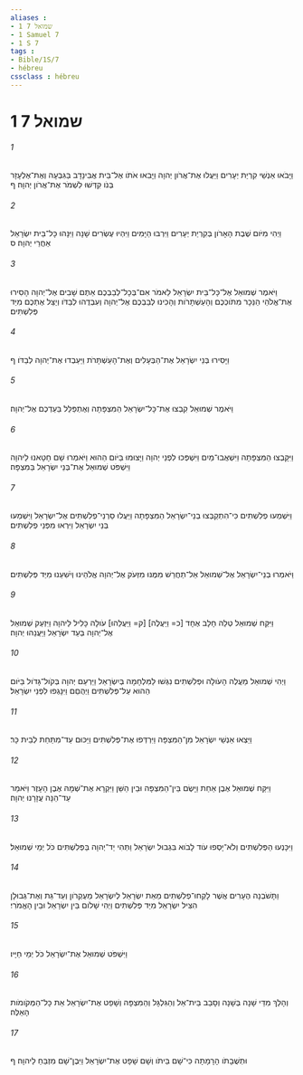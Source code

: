 ```yaml
---
aliases : 
- 1 שמואל 7
- 1 Samuel 7
- 1 S 7
tags : 
- Bible/1S/7
- hébreu
cssclass : hébreu
---
```


# 1 שמואל 7

###### 1
וַיָּבֹאוּ אַנְשֵׁי קִרְיַת יְעָרִים וַיַּעֲלוּ אֶת־אֲרֹון יְהוָה וַיָּבִאוּ אֹתֹו אֶל־בֵּית אֲבִינָדָב בַּגִּבְעָה וְאֶת־אֶלְעָזָר בְּנֹו קִדְּשׁוּ לִשְׁמֹר אֶת־אֲרֹון יְהוָה׃ ף
###### 2
וַיְהִי מִיֹּום שֶׁבֶת הָאָרֹון בְּקִרְיַת יְעָרִים וַיִּרְבּוּ הַיָּמִים וַיִּהְיוּ עֶשְׂרִים שָׁנָה וַיִּנָּהוּ כָּל־בֵּית יִשְׂרָאֵל אַחֲרֵי יְהוָה׃ ס
###### 3
וַיֹּאמֶר שְׁמוּאֵל אֶל־כָּל־בֵּית יִשְׂרָאֵל לֵאמֹר אִם־בְּכָל־לְבַבְכֶם אַתֶּם שָׁבִים אֶל־יְהוָה הָסִירוּ אֶת־אֱלֹהֵי הַנֵּכָר מִתֹּוכְכֶם וְהָעַשְׁתָּרֹות וְהָכִינוּ לְבַבְכֶם אֶל־יְהוָה וְעִבְדֻהוּ לְבַדֹּו וְיַצֵּל אֶתְכֶם מִיַּד פְּלִשְׁתִּים׃
###### 4
וַיָּסִירוּ בְּנֵי יִשְׂרָאֵל אֶת־הַבְּעָלִים וְאֶת־הָעַשְׁתָּרֹת וַיַּעַבְדוּ אֶת־יְהוָה לְבַדֹּו׃ ף
###### 5
וַיֹּאמֶר שְׁמוּאֵל קִבְצוּ אֶת־כָּל־יִשְׂרָאֵל הַמִּצְפָּתָה וְאֶתְפַּלֵּל בַּעַדְכֶם אֶל־יְהוָה׃
###### 6
וַיִּקָּבְצוּ הַמִּצְפָּתָה וַיִּשְׁאֲבוּ־מַיִם וַיִּשְׁפְּכוּ לִפְנֵי יְהוָה וַיָּצוּמוּ בַּיֹּום הַהוּא וַיֹּאמְרוּ שָׁם חָטָאנוּ לַיהוָה וַיִּשְׁפֹּט שְׁמוּאֵל אֶת־בְּנֵי יִשְׂרָאֵל בַּמִּצְפָּה׃
###### 7
וַיִּשְׁמְעוּ פְלִשְׁתִּים כִּי־הִתְקַבְּצוּ בְנֵי־יִשְׂרָאֵל הַמִּצְפָּתָה וַיַּעֲלוּ סַרְנֵי־פְלִשְׁתִּים אֶל־יִשְׂרָאֵל וַיִּשְׁמְעוּ בְּנֵי יִשְׂרָאֵל וַיִּרְאוּ מִפְּנֵי פְלִשְׁתִּים׃
###### 8
וַיֹּאמְרוּ בְנֵי־יִשְׂרָאֵל אֶל־שְׁמוּאֵל אַל־תַּחֲרֵשׁ מִמֶּנּוּ מִזְּעֹק אֶל־יְהוָה אֱלֹהֵינוּ וְיֹשִׁעֵנוּ מִיַּד פְּלִשְׁתִּים׃
###### 9
וַיִּקַּח שְׁמוּאֵל טְלֵה חָלָב אֶחָד [כ= וַיַּעֲלֶה] [ק= וַיַּעֲלֵהוּ] עֹולָה כָּלִיל לַיהוָה וַיִּזְעַק שְׁמוּאֵל אֶל־יְהוָה בְּעַד יִשְׂרָאֵל וַיַּעֲנֵהוּ יְהוָה׃
###### 10
וַיְהִי שְׁמוּאֵל מַעֲלֶה הָעֹולָה וּפְלִשְׁתִּים נִגְּשׁוּ לַמִּלְחָמָה בְּיִשְׂרָאֵל וַיַּרְעֵם יְהוָה בְּקֹול־גָּדֹול בַּיֹּום הַהוּא עַל־פְּלִשְׁתִּים וַיְהֻםֵּם וַיִּנָּגְפוּ לִפְנֵי יִשְׂרָאֵל׃
###### 11
וַיֵּצְאוּ אַנְשֵׁי יִשְׂרָאֵל מִן־הַמִּצְפָּה וַיִּרְדְּפוּ אֶת־פְּלִשְׁתִּים וַיַּכּוּם עַד־מִתַּחַת לְבֵית כָּר׃
###### 12
וַיִּקַּח שְׁמוּאֵל אֶבֶן אַחַת וַיָּשֶׂם בֵּין־הַמִּצְפָּה וּבֵין הַשֵּׁן וַיִּקְרָא אֶת־שְׁמָהּ אֶבֶן הָעָזֶר וַיֹּאמַר עַד־הֵנָּה עֲזָרָנוּ יְהוָה׃
###### 13
וַיִּכָּנְעוּ הַפְּלִשְׁתִּים וְלֹא־יָסְפוּ עֹוד לָבֹוא בִּגְבוּל יִשְׂרָאֵל וַתְּהִי יַד־יְהוָה בַּפְּלִשְׁתִּים כֹּל יְמֵי שְׁמוּאֵל׃
###### 14
וַתָּשֹׁבְנָה הֶעָרִים אֲשֶׁר לָקְחוּ־פְלִשְׁתִּים מֵאֵת יִשְׂרָאֵל לְיִשְׂרָאֵל מֵעֶקְרֹון וְעַד־גַּת וְאֶת־גְּבוּלָן הִצִּיל יִשְׂרָאֵל מִיַּד פְּלִשְׁתִּים וַיְהִי שָׁלֹום בֵּין יִשְׂרָאֵל וּבֵין הָאֱמֹרִי׃
###### 15
וַיִּשְׁפֹּט שְׁמוּאֵל אֶת־יִשְׂרָאֵל כֹּל יְמֵי חַיָּיו׃
###### 16
וְהָלַךְ מִדֵּי שָׁנָה בְּשָׁנָה וְסָבַב בֵּית־אֵל וְהַגִּלְגָּל וְהַמִּצְפָּה וְשָׁפַט אֶת־יִשְׂרָאֵל אֵת כָּל־הַמְּקֹומֹות הָאֵלֶּה׃
###### 17
וּתְשֻׁבָתֹו הָרָמָתָה כִּי־שָׁם בֵּיתֹו וְשָׁם שָׁפָט אֶת־יִשְׂרָאֵל וַיִּבֶן־שָׁם מִזְבֵּחַ לַיהוָה׃ ף
